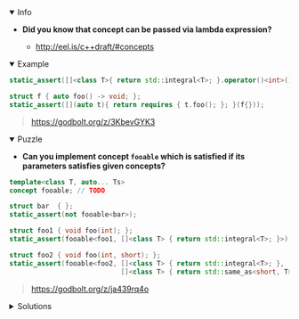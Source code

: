 <details open><summary>Info</summary><p>

* **Did you know that concept can be passed via lambda expression?**

  * http://eel.is/c++draft/#concepts

</p></details><details open><summary>Example</summary><p>

```cpp
static_assert([]<class T>{ return std::integral<T>; }.operator()<int>());

struct f { auto foo() -> void; };
static_assert([](auto t){ return requires { t.foo(); }; }(f{}));
```

> https://godbolt.org/z/3KbevGYK3

</p></details><details open><summary>Puzzle</summary><p>

* **Can you implement concept `fooable` which is satisfied if its parameters satisfies given concepts?**

```cpp
template<class T, auto... Ts>
concept fooable; // TODO

struct bar  { };
static_assert(not fooable<bar>);

struct foo1 { void foo(int); };
static_assert(fooable<foo1, []<class T> { return std::integral<T>; }>);

struct foo2 { void foo(int, short); };
static_assert(fooable<foo2, []<class T> { return std::integral<T>; },
                            []<class T> { return std::same_as<short, T>; }>);
```

> https://godbolt.org/z/ja439rq4o

</p></details><details><summary>Solutions</summary><p>

```cpp
template <class T, auto... ConceptCheckers>
concept fooable = requires(T t) { &T::foo; };
```

> https://godbolt.org/z/KrWrvze85

```cpp
namespace detail {

template <typename...>
struct type_list {};

template <auto...>
struct value_list {};

template <typename T>
concept has_foo = requires(T t) { &T::foo; };

template <typename>
struct foo_function_traits;

template <typename TBase, typename TReturn, typename... TArgs>
struct foo_function_traits<TReturn (TBase::*)(TArgs...)> {
    using arg_types = type_list<TArgs...>;
};

template <typename... TArgs, auto... ConceptCheckers>
[[nodiscard]] consteval auto check_foo_args(type_list<TArgs...>,
                                            value_list<ConceptCheckers...>) {
    if constexpr (sizeof...(TArgs) != sizeof...(ConceptCheckers)) {
        return false;
    } else {
        return (... and ConceptCheckers.template operator()<TArgs>());
    }
}

}  // namespace detail

template <class T, auto... ConceptCheckers>
concept fooable =
    detail::has_foo<T> and
    detail::check_foo_args(
        typename detail::foo_function_traits<decltype(&T::foo)>::arg_types{},
        detail::value_list<ConceptCheckers...>{});
```

> https://godbolt.org/z/ac6M6vKsv

```cpp
template <auto Constraint>
struct ArgConstraint {
    template <typename T>
        requires (Constraint.template operator()<T>())
    operator T();
};

template<class T, auto... Ts>
concept fooable = requires (T x) { x.foo(ArgConstraint<Ts>{}...); }
```

> https://godbolt.org/z/3e6rPGT4f
 
```cpp
template<typename T, typename R, typename ... Args>
consteval auto get_arguments(R(T::*)(Args...))
{
    return std::tuple<Args...>();
}

template <class ArgumentTuple, class FunctionTuple>
consteval decltype(auto) for_each(ArgumentTuple && tuple, FunctionTuple && f)
{
    if constexpr (std::tuple_size_v<ArgumentTuple> != std::tuple_size_v<FunctionTuple>)
        return false;
    
    return [] <std::size_t... I>
        (ArgumentTuple && tuple, FunctionTuple&& f, std::index_sequence<I...>)
        {
            return (std::get<I>(f).template operator()<std::remove_reference_t<decltype(std::get<I>(tuple))>>() && ...);
        }
        (std::forward<ArgumentTuple>(tuple), std::forward<FunctionTuple>(f),
        std::make_index_sequence<std::tuple_size_v<std::remove_reference_t<ArgumentTuple>>>{});
}

template<class T, auto... Ts>
concept fooable = for_each(get_arguments(&T::foo), std::tuple(Ts...));
```
> https://godbolt.org/z/YKs9zGKqz

